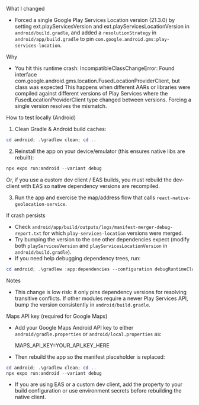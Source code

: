 What I changed

- Forced a single Google Play Services Location version (21.3.0) by setting
  ext.playServicesVersion and ext.playServicesLocationVersion in
  `android/build.gradle`, and added a `resolutionStrategy` in
  `android/app/build.gradle` to pin `com.google.android.gms:play-services-location`.

Why

- You hit this runtime crash:
  IncompatibleClassChangeError: Found interface com.google.android.gms.location.FusedLocationProviderClient, but class was expected
  This happens when different AARs or libraries were compiled against different
  versions of Play Services where the FusedLocationProviderClient type changed
  between versions. Forcing a single version resolves the mismatch.

How to test locally (Android)

1. Clean Gradle & Android build caches:

```powershell
cd android; .\gradlew clean; cd ..
```

2. Reinstall the app on your device/emulator (this ensures native libs are rebuilt):

```powershell
npx expo run:android --variant debug
```

Or, if you use a custom dev client / EAS builds, you must rebuild the dev-client
with EAS so native dependency versions are recompiled.

3. Run the app and exercise the map/address flow that calls `react-native-geolocation-service`.

If crash persists

- Check `android/app/build/outputs/logs/manifest-merger-debug-report.txt` for which
  `play-services-location` versions were merged.
- Try bumping the version to the one other dependencies expect (modify both
  `playServicesVersion` and `playServicesLocationVersion` in `android/build.gradle`).
- If you need help debugging dependency trees, run:

```powershell
cd android; .\gradlew :app:dependencies --configuration debugRuntimeClasspath
```

Notes

- This change is low risk: it only pins dependency versions for resolving
  transitive conflicts. If other modules require a newer Play Services API,
  bump the version consistently in `android/build.gradle`.

Maps API key (required for Google Maps)

- Add your Google Maps Android API key to either `android/gradle.properties` or `android/local.properties` as:

  MAPS_API_KEY=YOUR_API_KEY_HERE

- Then rebuild the app so the manifest placeholder is replaced:

```powershell
cd android; .\gradlew clean; cd ..
npx expo run:android --variant debug
```

- If you are using EAS or a custom dev client, add the property to your build configuration or use environment secrets before rebuilding the native client.
